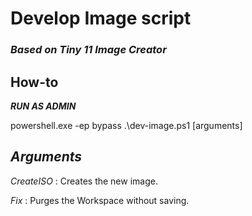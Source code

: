 # Develop Image script
### *Based on Tiny 11 Image Creator*

## How-to

***RUN AS ADMIN***

powershell.exe -ep bypass .\dev-image.ps1 [arguments]

***Arguments***
---
*CreateISO* : Creates the new image.

*Fix* : Purges the Workspace without saving.

